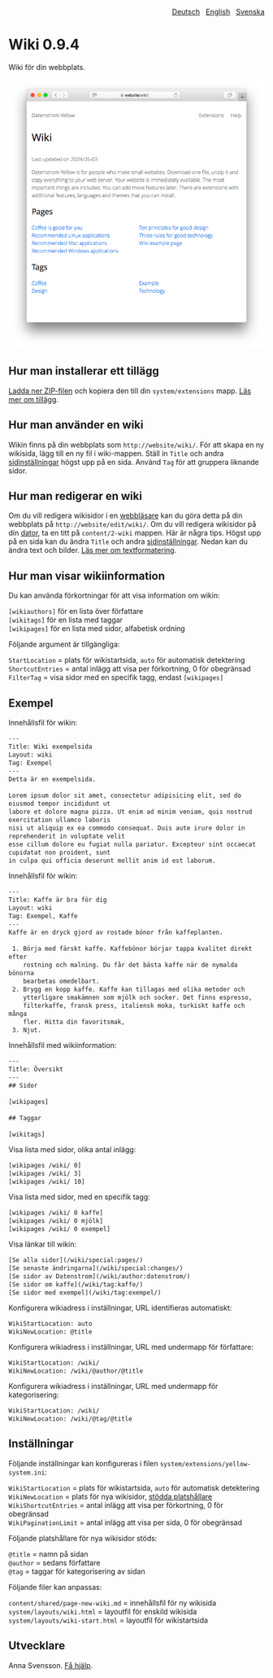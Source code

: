 <p align="right"><a href="README-de.md">Deutsch</a> &nbsp; <a href="README.md">English</a> &nbsp; <a href="README-sv.md">Svenska</a></p>

# Wiki 0.9.4

Wiki för din webbplats.

<p align="center"><img src="SCREENSHOT.png" alt="Skärmdump"></p>

## Hur man installerar ett tillägg

[Ladda ner ZIP-filen](https://github.com/annaesvensson/yellow-wiki/archive/refs/heads/main.zip) och kopiera den till din `system/extensions` mapp. [Läs mer om tillägg](https://github.com/annaesvensson/yellow-update/tree/main/README-sv.md).

## Hur man använder en wiki

Wikin finns på din webbplats som `http://website/wiki/`. För att skapa en ny wikisida, lägg till en ny fil i wiki-mappen. Ställ in `Title` och andra [sidinställningar](https://github.com/annaesvensson/yellow-core/tree/main/README-sv.md#inställningar-page) högst upp på en sida. Använd `Tag` för att gruppera liknande sidor.

## Hur man redigerar en wiki

Om du vill redigera wikisidor i en [webbläsare](https://github.com/annaesvensson/yellow-edit/tree/main/README-sv.md) kan du göra detta på din webbplats på `http://website/edit/wiki/`. Om du vill redigera wikisidor på din [dator](https://github.com/annaesvensson/yellow-core/tree/main/README-sv.md), ta en titt på `content/2-wiki` mappen. Här är några tips.  Högst upp på en sida kan du ändra `Title` och andra [sidinställningar](https://github.com/annaesvensson/yellow-core/tree/main/README-sv.md#inställningar-page). Nedan kan du ändra text och bilder. [Läs mer om textformatering](https://datenstrom.se/sv/yellow/help/how-to-change-the-content).

## Hur man visar wikiinformation

Du kan använda förkortningar för att visa information om wikin:

`[wikiauthors]` för en lista över författare  
`[wikitags]` för en lista med taggar  
`[wikipages]` för en lista med sidor, alfabetisk ordning  

Följande argument är tillgängliga:

`StartLocation` = plats för wikistartsida, `auto` för automatisk detektering  
`ShortcutEntries` = antal inlägg att visa per förkortning, 0 för obegränsad  
`FilterTag` = visa sidor med en specifik tagg, endast `[wikipages]`  

## Exempel

Innehållsfil för wikin:

    ---
    Title: Wiki exempelsida
    Layout: wiki
    Tag: Exempel
    ---
    Detta är en exempelsida.

    Lorem ipsum dolor sit amet, consectetur adipisicing elit, sed do eiusmod tempor incididunt ut 
    labore et dolore magna pizza. Ut enim ad minim veniam, quis nostrud exercitation ullamco laboris 
    nisi ut aliquip ex ea commodo consequat. Duis aute irure dolor in reprehenderit in voluptate velit 
    esse cillum dolore eu fugiat nulla pariatur. Excepteur sint occaecat cupidatat non proident, sunt 
    in culpa qui officia deserunt mollit anim id est laborum.

Innehållsfil för wikin:

    ---
    Title: Kaffe är bra för dig
    Layout: wiki
    Tag: Exempel, Kaffe
    ---
    Kaffe är en dryck gjord av rostade bönor från kaffeplanten.
    
     1. Börja med färskt kaffe. Kaffebönor börjar tappa kvalitet direkt efter
        rostning och malning. Du får det bästa kaffe när de nymalda bönorna 
        bearbetas omedelbart.
     2. Brygg en kopp kaffe. Kaffe kan tillagas med olika metoder och 
        ytterligare smakämnen som mjölk och socker. Det finns espresso, 
        filterkaffe, fransk press, italiensk moka, turkiskt kaffe och många 
        fler. Hitta din favoritsmak,
     3. Njut. 

Innehållsfil med wikiinformation:

    ---
    Title: Översikt
    ---
    ## Sidor

    [wikipages]

    ## Taggar

    [wikitags]

Visa lista med sidor, olika antal inlägg:

    [wikipages /wiki/ 0]
    [wikipages /wiki/ 3]
    [wikipages /wiki/ 10]

Visa lista med sidor, med en specifik tagg:

    [wikipages /wiki/ 0 kaffe]
    [wikipages /wiki/ 0 mjölk]
    [wikipages /wiki/ 0 exempel]

Visa länkar till wikin:

    [Se alla sidor](/wiki/special:pages/)
    [Se senaste ändringarna](/wiki/special:changes/)
    [Se sidor av Datenstrom](/wiki/author:datenstrom/)
    [Se sidor om kaffe](/wiki/tag:kaffe/)
    [Se sidor med exempel](/wiki/tag:exempel/)

Konfigurera wikiadress i inställningar, URL identifieras automatiskt:

    WikiStartLocation: auto
    WikiNewLocation: @title

Konfigurera wikiadress i inställningar, URL med undermapp för författare:

    WikiStartLocation: /wiki/
    WikiNewLocation: /wiki/@author/@title

Konfigurera wikiadress i inställningar, URL med undermapp för kategorisering:

    WikiStartLocation: /wiki/
    WikiNewLocation: /wiki/@tag/@title

## Inställningar

Följande inställningar kan konfigureras i filen `system/extensions/yellow-system.ini`:

`WikiStartLocation` = plats för wikistartsida, `auto` för automatisk detektering  
`WikiNewLocation` = plats för nya wikisidor, [stödda platshållare](#inställningar-placeholders)  
`WikiShortcutEntries` = antal inlägg att visa per förkortning, 0 för obegränsad  
`WikiPaginationLimit` = antal inlägg att visa per sida, 0 för obegränsad  

<a id="inställningar-placeholders"></a>Följande platshållare för nya wikisidor stöds:

`@title` = namn på sidan  
`@author` = sedans författare  
`@tag` = taggar för kategorisering av sidan  

<a id="inställningar-files"></a>Följande filer kan anpassas:

`content/shared/page-new-wiki.md` = innehållsfil för ny wikisida  
`system/layouts/wiki.html` = layoutfil för enskild wikisida  
`system/layouts/wiki-start.html` = layoutfil för wikistartsida  

## Utvecklare

Anna Svensson. [Få hjälp](https://datenstrom.se/sv/yellow/help/).
